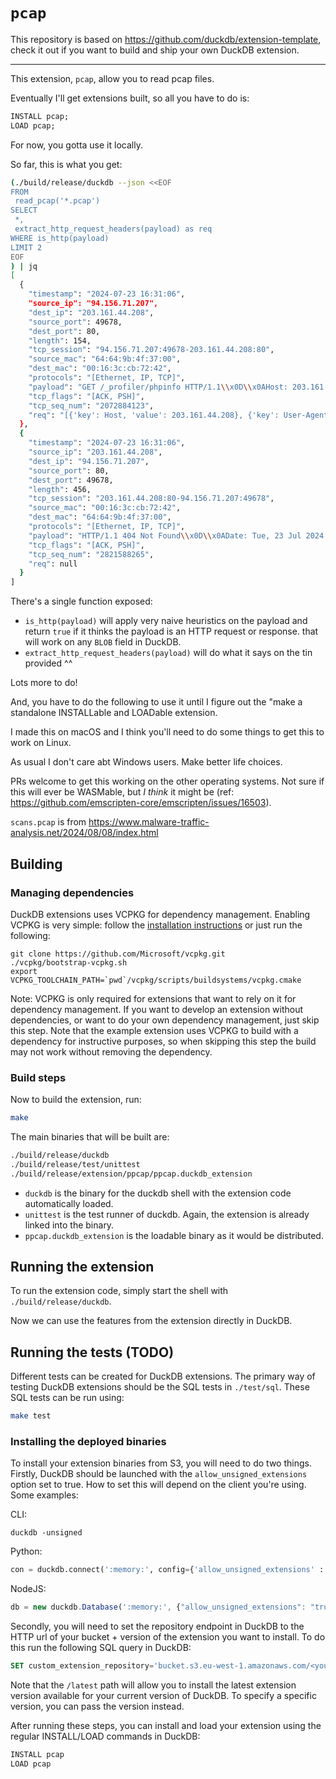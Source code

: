 # `pcap`

This repository is based on https://github.com/duckdb/extension-template, check it out if you want to build and ship your own DuckDB extension.

---

This extension, `pcap`, allow you to read pcap files.

Eventually I'll get extensions built, so all you have to do is:

```sql
INSTALL pcap;
LOAD pcap;
```

For now, you gotta use it locally.

So far, this is what you get:

```bash
(./build/release/duckdb --json <<EOF
FROM
 read_pcap('*.pcap')
SELECT
 *,
 extract_http_request_headers(payload) as req
WHERE is_http(payload)
LIMIT 2
EOF
) | jq
[
  {
    "timestamp": "2024-07-23 16:31:06",
    "source_ip": "94.156.71.207",
    "dest_ip": "203.161.44.208",
    "source_port": 49678,
    "dest_port": 80,
    "length": 154,
    "tcp_session": "94.156.71.207:49678-203.161.44.208:80",
    "source_mac": "64:64:9b:4f:37:00",
    "dest_mac": "00:16:3c:cb:72:42",
    "protocols": "[Ethernet, IP, TCP]",
    "payload": "GET /_profiler/phpinfo HTTP/1.1\\x0D\\x0AHost: 203.161.44.208\\x0D\\x0AUser-Agent: Web Downloader/6.9\\x0D\\x0AAccept-Charset: utf-8\\x0D\\x0AAccept-Encoding: gzip\\x0D\\x0AConnection: close\\x0D\\x0A\\x0D\\x0A",
    "tcp_flags": "[ACK, PSH]",
    "tcp_seq_num": "2072884123",
    "req": "[{'key': Host, 'value': 203.161.44.208}, {'key': User-Agent, 'value': Web Downloader/6.9}, {'key': Accept-Charset, 'value': utf-8}, {'key': Accept-Encoding, 'value': gzip}, {'key': Connection, 'value': close}]"
  },
  {
    "timestamp": "2024-07-23 16:31:06",
    "source_ip": "203.161.44.208",
    "dest_ip": "94.156.71.207",
    "source_port": 80,
    "dest_port": 49678,
    "length": 456,
    "tcp_session": "203.161.44.208:80-94.156.71.207:49678",
    "source_mac": "00:16:3c:cb:72:42",
    "dest_mac": "64:64:9b:4f:37:00",
    "protocols": "[Ethernet, IP, TCP]",
    "payload": "HTTP/1.1 404 Not Found\\x0D\\x0ADate: Tue, 23 Jul 2024 16:31:06 GMT\\x0D\\x0AServer: Apache/2.4.52 (Ubuntu)\\x0D\\x0AContent-Length: 276\\x0D\\x0AConnection: close\\x0D\\x0AContent-Type: text/html; charset=iso-8859-1\\x0D\\x0A\\x0D\\x0A<!DOCTYPE HTML PUBLIC \\x22-//IETF//DTD HTML 2.0//EN\\x22>\\x0A<html><head>\\x0A<title>404 Not Found</title>\\x0A</head><body>\\x0A<h1>Not Found</h1>\\x0A<p>The requested URL was not found on this server.</p>\\x0A<hr>\\x0A<address>Apache/2.4.52 (Ubuntu) Server at 203.161.44.208 Port 80</address>\\x0A</body></html>\\x0A",
    "tcp_flags": "[ACK, PSH]",
    "tcp_seq_num": "2821588265",
    "req": null
  }
]
```

There's a single function exposed:

- `is_http(payload)` will apply very naive heuristics on the payload and return `true` if it thinks the payload is an HTTP request or response. that will work on any `BLOB` field in DuckDB.
- `extract_http_request_headers(payload)` will do what it says on the tin provided ^^

Lots more to do!

And, you have to do the following to use it until I figure out the "make a standalone INSTALLable and LOADable extension.

I made this on macOS and I think you'll need to do some things to get this to work on Linux.

As usual I don't care abt Windows users. Make better life choices.

PRs welcome to get this working on the other operating systems. Not sure if this will ever be WASMable, but _I think_ it might be (ref: https://github.com/emscripten-core/emscripten/issues/16503).

`scans.pcap` is from https://www.malware-traffic-analysis.net/2024/08/08/index.html


## Building
### Managing dependencies
DuckDB extensions uses VCPKG for dependency management. Enabling VCPKG is very simple: follow the [installation instructions](https://vcpkg.io/en/getting-started) or just run the following:
```shell
git clone https://github.com/Microsoft/vcpkg.git
./vcpkg/bootstrap-vcpkg.sh
export VCPKG_TOOLCHAIN_PATH=`pwd`/vcpkg/scripts/buildsystems/vcpkg.cmake
```
Note: VCPKG is only required for extensions that want to rely on it for dependency management. If you want to develop an extension without dependencies, or want to do your own dependency management, just skip this step. Note that the example extension uses VCPKG to build with a dependency for instructive purposes, so when skipping this step the build may not work without removing the dependency.

### Build steps
Now to build the extension, run:
```sh
make
```
The main binaries that will be built are:
```sh
./build/release/duckdb
./build/release/test/unittest
./build/release/extension/ppcap/ppcap.duckdb_extension
```
- `duckdb` is the binary for the duckdb shell with the extension code automatically loaded.
- `unittest` is the test runner of duckdb. Again, the extension is already linked into the binary.
- `ppcap.duckdb_extension` is the loadable binary as it would be distributed.

## Running the extension
To run the extension code, simply start the shell with `./build/release/duckdb`.

Now we can use the features from the extension directly in DuckDB.

## Running the tests (TODO)
Different tests can be created for DuckDB extensions. The primary way of testing DuckDB extensions should be the SQL tests in `./test/sql`. These SQL tests can be run using:
```sh
make test
```

### Installing the deployed binaries
To install your extension binaries from S3, you will need to do two things. Firstly, DuckDB should be launched with the
`allow_unsigned_extensions` option set to true. How to set this will depend on the client you're using. Some examples:

CLI:
```shell
duckdb -unsigned
```

Python:
```python
con = duckdb.connect(':memory:', config={'allow_unsigned_extensions' : 'true'})
```

NodeJS:
```js
db = new duckdb.Database(':memory:', {"allow_unsigned_extensions": "true"});
```

Secondly, you will need to set the repository endpoint in DuckDB to the HTTP url of your bucket + version of the extension
you want to install. To do this run the following SQL query in DuckDB:
```sql
SET custom_extension_repository='bucket.s3.eu-west-1.amazonaws.com/<your_extension_name>/latest';
```
Note that the `/latest` path will allow you to install the latest extension version available for your current version of
DuckDB. To specify a specific version, you can pass the version instead.

After running these steps, you can install and load your extension using the regular INSTALL/LOAD commands in DuckDB:
```sql
INSTALL pcap
LOAD pcap
```
